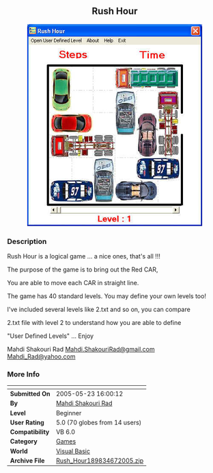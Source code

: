 ﻿<div align="center">

## Rush Hour

<img src="PIC200567109126450.jpg">
</div>

### Description

Rush Hour is a logical game ... a nice ones, that's all !!!

The purpose of the game is to bring out the Red CAR,

You are able to move each CAR in straight line.

The game has 40 standard levels. You may define your own levels too!

I've included several levels like 2.txt and so on, you can compare

2.txt file with level 2 to understand how you are able to define

"User Defined Levels" ... Enjoy

Mahdi Shakouri Rad  Mahdi.ShakouriRad@gmail.com Mahdi_Rad@yahoo.com
 
### More Info
 


<span>             |<span>
---                |---
**Submitted On**   |2005-05-23 16:00:12
**By**             |[Mahdi Shakouri Rad](https://github.com/Planet-Source-Code/PSCIndex/blob/master/ByAuthor/mahdi-shakouri-rad.md)
**Level**          |Beginner
**User Rating**    |5.0 (70 globes from 14 users)
**Compatibility**  |VB 6\.0
**Category**       |[Games](https://github.com/Planet-Source-Code/PSCIndex/blob/master/ByCategory/games__1-38.md)
**World**          |[Visual Basic](https://github.com/Planet-Source-Code/PSCIndex/blob/master/ByWorld/visual-basic.md)
**Archive File**   |[Rush\_Hour189834672005\.zip](https://github.com/Planet-Source-Code/mahdi-shakouri-rad-rush-hour__1-60979/archive/master.zip)








